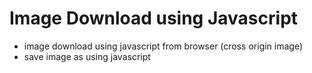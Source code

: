 # Image Download using Javascript
* image download using javascript from browser (cross origin image)
* save image as using javascript
